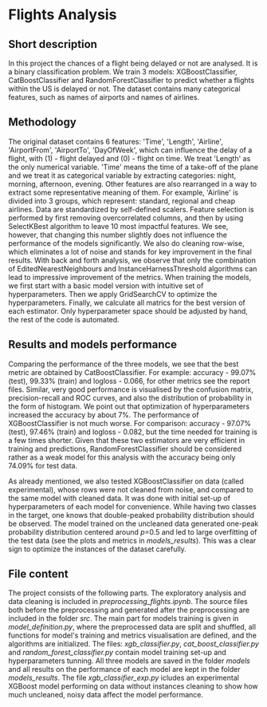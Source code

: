 # Flights Analysis

## Short description 

In this project the chances of a flight being delayed or not are analysed. It is a binary classification problem. We train 3 models: XGBoostClassifier, CatBoostClassifier and RandomForestClassifier to predict whether a flights within the US is delayed or not. The dataset contains many categorical features, such as names of airports and names of airlines.

## Methodology

The original dataset contains 6 features: 'Time', 'Length', 'Airline', 'AirportFrom', 'AirportTo', 'DayOfWeek', which can influence the delay of a flight, with (1) - flight delayed and (0) - flight on time. We treat 'Length' as the only numerical variable. 'Time' means the time of a take-off of the plane and we treat it as categorical variable by extracting categories: night, morning, afternoon, evening. Other features are also rearranged in a way to extract some representative meaning of them. For example, 'Airline' is divided into 3 groups, which represent: standard, regional and cheap airlines. Data are standardized by self-defined scalers. Feature selection is performed by first removing overcorrelated columns, and then by using SelectKBest algorithm to leave 10 most impactful features. We see, however, that changing this number slightly does not influence the performance of the models significantly. We also do cleaning row-wise, which eliminates a lot of noise and stands for key improvement in the final results. With back and forth analysis, we observe that only the combination of EditedNearestNeighbours and InstanceHarnessThreshold algorithms can lead to impressive improvement of the metrics. When training the models, we first start with a basic model version with intuitive set of hyperparameters. Then we apply GridSearchCV to optimize the hyperparameters. Finally, we calculate all matrics for the best version of each estimator. Only hyperparameter space should be adjusted by hand, the rest of the code is automated.

## Results and models performance

Comparing the performance of the three models, we see that the best metric are obtained by CatBoostClassifier. For example: accuracy - 99.07% (test), 99.33% (train) and logloss - 0.066, for other metrics see the report files. Similar, very good performance is visualised by the confusion matrix, precision-recall and ROC curves, and also the distribution of probability in the form of histogram. We point out that optimization of hyperparameters increased the accuracy by about 7%. The performance of XGBoostClassifier is not much worse. For comparison: accuracy - 97.07% (test), 97.46% (train) and logloss - 0.082, but the time needed for training is a few times shorter. Given that these two estimators are very efficient in training and predictions, RandomForestClassifier should be considered rather as a weak model for this analysis with the accuracy being only 74.09% for test data.

As already mentioned, we also tested XGBoostClassifier on data (called experimental), whose rows were not cleaned from noise, and compared to the same model with cleaned data. It was done with initial set-up of hyperparameters of each model for convenience. While having two classes in the target, one knows that double-peaked probability distribution should be observed. The model trained on the uncleaned data generated one-peak probability distribution centered around *p*=0.5 and led to large overfitting of the test data (see the plots and metrics in *models_results*). This was a clear sign to optimize the instances of the dataset carefully.

## File content

The project consists of the following parts. The exploratory analysis and data cleaning is included in *preprocessing_flights.ipynb*. The source files both before the preprocessing and generated after the preprocessing are included in the folder *src*. The main part for models training is given in *model_definition.py*, where the preprocessed data are split and shuffled, all functions for model's training and metrics visualisation are defined, and the algorithms are initialized. The files: *xgb_classifier.py*, *cat_boost_classifier.py* and *random_forest_classifier.py* contain model training set-up and hyperparameters tunning. All three models are saved in the folder *models* and all results on the performance of each model are kept in the folder *models_results*. The file *xgb_classifier_exp.py* icludes an experimental XGBoost model performing on data without instances cleaning to show how much uncleaned, noisy data affect the model performance.

